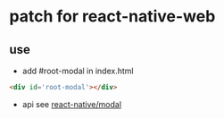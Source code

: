 # patch for react-native-web

## use 

* add #root-modal in index.html

```html
<div id='root-modal'></div>
```

* api see [react-native/modal](https://facebook.github.io/react-native/docs/modal.html)


